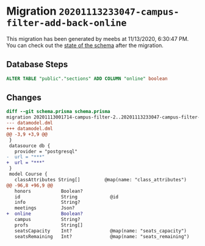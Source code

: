 # Migration `20201113233047-campus-filter-add-back-online`

This migration has been generated by meebs at 11/13/2020, 6:30:47 PM.
You can check out the [state of the schema](./schema.prisma) after the migration.

## Database Steps

```sql
ALTER TABLE "public"."sections" ADD COLUMN "online" boolean   
```

## Changes

```diff
diff --git schema.prisma schema.prisma
migration 20201113001714-campus-filter-2..20201113233047-campus-filter-add-back-online
--- datamodel.dml
+++ datamodel.dml
@@ -3,9 +3,9 @@
 }
 datasource db {
   provider = "postgresql"
-  url = "***"
+  url = "***"
 }
 model Course {
   classAttributes String[]         @map(name: "class_attributes")
@@ -96,8 +96,9 @@
   honors           Boolean?
   id               String            @id
   info             String?
   meetings         Json?
+  online           Boolean?
   campus           String?
   profs            String[]
   seatsCapacity    Int?              @map(name: "seats_capacity")
   seatsRemaining   Int?              @map(name: "seats_remaining")
```


